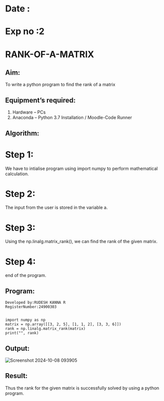 # Date   :
# Exp no :2
# RANK-OF-A-MATRIX
## Aim:
To write a python program to find the rank of a matrix
## Equipment’s required:
1. 	Hardware – PCs
2. 	Anaconda – Python 3.7 Installation / Moodle-Code Runner
## Algorithm:
# Step 1:
  We have to intialise program using import numpy to perform mathematical calculation.
# Step 2:
  The input from the user is stored in the variable a.
# Step 3: 
  Using the np.linalg.matrix_rank(), we can find the rank of the given matrix.
# Step 4: 
  end of the program.
## Program:
```
Developed by:RUDESH KANNA R
RegisterNumber:24900303


import numpy as np
matrix = np.array([[3, 2, 5], [1, 1, 2], [3, 3, 6]])
rank = np.linalg.matrix_rank(matrix)
print("", rank)
```
## Output:
![Screenshot 2024-10-08 093905](https://github.com/user-attachments/assets/2ee1cb2f-4eee-4818-8333-d3a08d78c7d4)

## Result:
Thus the rank for the given matrix is successfully solved by  using a python program.

